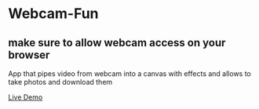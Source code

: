 # Webcam-Fun
## make sure to allow webcam access on your browser
App that pipes video from webcam into a canvas with effects and allows to take photos and download them

[Live Demo](https://codepen.io/bensto/full/BajxeYV)
